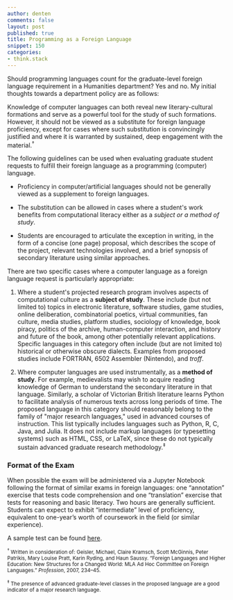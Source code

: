 ```yaml
---
author: denten
comments: false
layout: post
published: true
title: Programming as a Foreign Language
snippet: 150
categories:
- think.stack
---
```


Should programming languages count for the graduate-level foreign language
requirement in a Humanities department? Yes and no. My initial thoughts
towards a department policy are as follows:

Knowledge of computer languages can both reveal new literary-cultural
formations and serve as a powerful tool for the study of such formations.
However, it should not be viewed as a substitute for foreign language
proficiency, except for cases where such substitution is convincingly
justified and where it is warranted by sustained, deep engagement with the
material.<sup>†</sup>

The following guidelines can be used when evaluating graduate student requests
to fulfill their foreign language as a programming (computer) language.

- Proficiency in computer/artificial languages should not be generally viewed
  as a supplement to foreign languages.

- The substitution can be allowed in cases where a student's work benefits
  from computational literacy either as a *subject or a method of study*.

- Students are encouraged to articulate the exception in writing, in the form
  of a concise (one page) proposal, which describes the scope of the project,
relevant technologies involved, and a brief synopsis of secondary literature
using similar approaches.

There are two specific cases where a computer language as a foreign language
request is particularly appropriate:

1. Where a student's projected research program involves aspects of
   computational culture as a **subject of study**. These include (but not
limited to) topics in electronic literature, software studies, game studies,
online deliberation, combinatorial poetics, virtual communities, fan culture,
media studies, platform studies, sociology of knowledge, book piracy, politics
of the archive, human-computer interaction, and history and future of the
book, among other potentially relevant applications. Specific languages in
this category often include (but are not limited to) historical or otherwise
obscure dialects. Examples from proposed studies include FORTRAN, 6502
Assembler (Nintendo), and *troff*.

2. Where computer languages are used instrumentally, as a **method of study**.
   For example, medievalists may wish to acquire reading knowledge of German
to understand the secondary literature in that language. Similarly, a scholar
of Victorian British literature learns Python to facilitate analysis of
numerous texts across long periods of time. The proposed language in this
category should reasonably belong to the family of "major research languages,"
used in advanced courses of instruction. This list typically includes
languages such as Python, R, C, Java, and Julia. It does not include markup
languages (or typesetting systems) such as HTML, CSS, or LaTeX, since these do
not typically sustain advanced graduate research methodology.<sup>‡</sup>

### Format of the Exam

When possible the exam will be administered via a Jupyter Notebook following
the format of similar exams in foreign languages: one “annotation” exercise
that tests code comprehension and one “translation” exercise that tests for
reasoning and basic literacy. Two hours are generally sufficient. Students can
expect to exhibit “intermediate” level of proficiency, equivalent to
one-year’s worth of coursework in the field (or similar experience).

A sample test can be found
[here](https://github.com/denten/python-language-exam/blob/master/english-python-exam-sample.ipynb).

<small><sup>†</sup> Written in consideration of: Geisler, Michael, Claire
Kramsch, Scott McGinnis, Peter Patrikis, Mary Louise Pratt, Karin Ryding, and
Haun Saussy.  “Foreign Languages and Higher Education: New Structures for a
Changed World: MLA Ad Hoc Committee on Foreign Languages.” *Profession*, 2007,
234–45.</small>

<small><sup>‡</sup> The presence of advanced graduate-level classes in the proposed
language are a good indicator of a major research language.</small>
